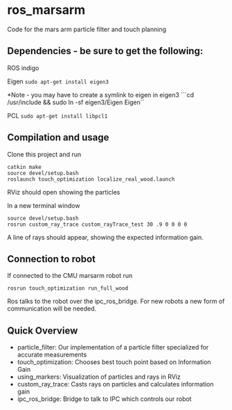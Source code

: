 # ros_marsarm
Code for the mars arm particle filter and touch planning

## Dependencies - be sure to get the following:
ROS indigo

Eigen 
```sudo apt-get install eigen3```

*Note - you may have to create a symlink to eigen in eigen3
```cd /usr/include && sudo ln -sf eigen3/Eigen Eigen``

PCL
```sudo apt-get install libpcl1```

## Compilation and usage
Clone this project and run
```
catkin make
source devel/setup.bash
roslaunch touch_optimization localize_real_wood.launch
```
RViz should open showing the particles

In a new terminal window
```
source devel/setup.bash
rosrun custom_ray_trace custom_rayTrace_test 30 .9 0 0 0 0
```
A line of rays should appear, showing the expected information gain.


## Connection to robot
If connected to the CMU marsarm robot run
```
rosrun touch_optimization run_full_wood
```
Ros talks to the robot over the ipc_ros_bridge. For new robots a new form of communication will be needed.


## Quick Overview
* particle_filter: Our implementation of a particle filter specialized for accurate measurements
* touch_optimization: Chooses best touch point based on Information Gain
* using_markers: Visualization of particles and rays in RViz
* custom_ray_trace: Casts rays on particles and calculates information gain
* ipc_ros_bridge: Bridge to talk to IPC which controls our robot
